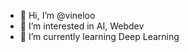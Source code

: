 - 👋 Hi, I’m @vineloo
- 👀 I’m interested in AI, Webdev
- 🌱 I’m currently learning Deep Learning


<!---
vineloo/vineloo is a ✨ special ✨ repository because its `README.md` (this file) appears on your GitHub profile.
You can click the Preview link to take a look at your changes.
--->
